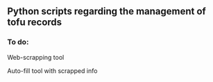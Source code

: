 ## Python scripts regarding the management of tofu records

### To do:

Web-scrapping tool 

Auto-fill tool with scrapped info
